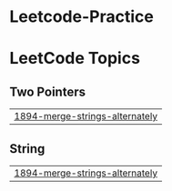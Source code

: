 # Leetcode-Practice
<!---LeetCode Topics Start-->
# LeetCode Topics
## Two Pointers
|  |
| ------- |
| [1894-merge-strings-alternately](https://github.com/Raghwendra200/Leetcode-Practice/tree/master/1894-merge-strings-alternately) |
## String
|  |
| ------- |
| [1894-merge-strings-alternately](https://github.com/Raghwendra200/Leetcode-Practice/tree/master/1894-merge-strings-alternately) |
<!---LeetCode Topics End-->